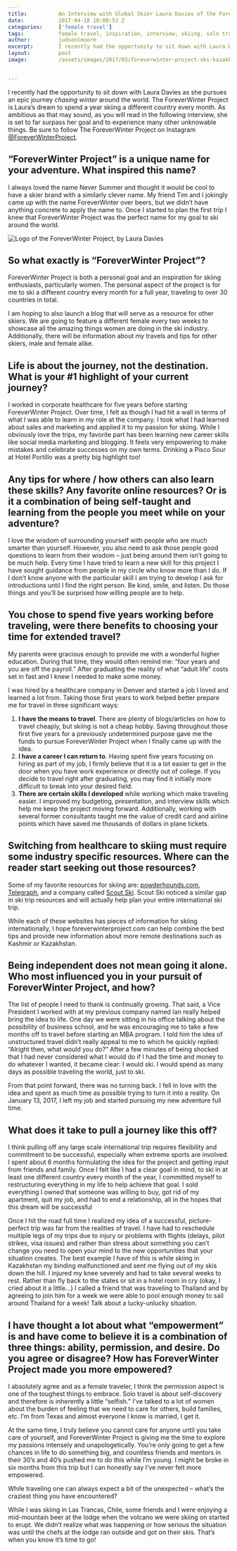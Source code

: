 ```yaml
---
title:			An Interview with Global Skier Laura Davies of the ForeverWinter Project
date:			2017-04-18 10:00:53 Z
categories:		['female travel']
tags:			female travel, inspiration, interview, skiing, solo travel, woman’s perspective, world trip
author:			judsonlmoore
excerpt:		I recently had the opportunity to sit down with Laura Davies as she pursues an epic journey chasing winter around the world with The ForeverWinter Project.
layout:			post
image:			/assets/images/2017/03/foreverwinter-project-ski-kazakhstan.jpg


---
```



I recently had the opportunity to sit down with Laura Davies as she pursues an epic journey _chasing winter_ around the world. The ForeverWinter Project is Laura’s dream to spend a year skiing a different country every month. As ambitious as that may sound, as you will read in the following interview, she is set to far surpass her goal and to experience many other unknowable things. Be sure to follow The ForeverWinter Project on Instagram [@ForeverWinterProject](https://www.instagram.com/foreverwinterproject/).

## “ForeverWinter Project” is a unique name for your adventure. What inspired this name?

I always loved the name Never Summer and thought it would be cool to have a skier brand with a similarly clever name. My friend Tim and I jokingly came up with the name ForeverWinter over beers, but we didn’t have anything concrete to apply the name to. Once I started to plan the first trip I knew that ForeverWinter Project was the perfect name for my goal to ski around the world.

![Logo of the ForeverWinter Project, by Laura Davies](../assets/images/2017/03/18121007/logo-foreverwinter-project-150x150.jpg "@ForeverWinter Project on Instagram")

## So what exactly is “ForeverWinter Project”?

ForeverWinter Project is both a personal goal and an inspiration for skiing enthusiasts, particularly women. The personal aspect of the project is for me to ski a different country every month for a full year, traveling to over 30 countries in total.

I am hoping to also launch a blog that will serve as a resource for other skiers. We are going to feature a different female every two weeks to showcase all the amazing things women are doing in the ski industry. Additionally, there will be information about my travels and tips for other skiers, male and female alike.

## Life is about the journey, not the destination. What is your #1 highlight of your current journey?

I worked in corporate healthcare for five years before starting ForeverWinter Project. Over time, I felt as though I had hit a wall in terms of what I was able to learn in my role at the company. I took what I had learned about sales and marketing and applied it to my passion for skiing. While I obviously love the trips, my favorite part has been learning new career skills like social media marketing and blogging. It feels very empowering to make mistakes and celebrate successes on my own terms. Drinking a Pisco Sour at Hotel Portillo was a pretty big highlight too!

## Any tips for where / how others can also learn these skills? Any favorite online resources? Or is it a combination of being self-taught and learning from the people you meet while on your adventure?

I love the wisdom of surrounding yourself with people who are much smarter than yourself. However, you also need to ask those people good questions to learn from their wisdom – just being around them isn’t going to be much help. Every time I have tried to learn a new skill for this project I have sought guidance from people in my circle who know more than I do. If I don’t know anyone with the particular skill I am trying to develop I ask for introductions until I find the right person. Be kind, smile, and listen. Do those things and you’ll be surprised how willing people are to help.

## You chose to spend five years working before traveling, were there benefits to choosing your time for extended travel?

My parents were gracious enough to provide me with a wonderful higher education. During that time, they would often remind me: “four years and you are off the payroll.” After graduating the reality of what “adult life” costs set in fast and I knew I needed to make some money.

I was hired by a healthcare company in Denver and started a job I loved and learned a lot from. Taking those first years to work helped better prepare me for travel in three significant ways:

1.  **I have the means to travel**. There are plenty of blogs/articles on how to travel cheaply, but skiing is not a cheap hobby. Saving throughout those first five years for a previously undetermined purpose gave me the funds to pursue ForeverWinter Project when I finally came up with the idea.
2.  **I have a career I can return to**. Having spent five years focusing on hiring as part of my job, I firmly believe that it is a lot easier to get in the door when you have work experience or directly out of college. If you decide to travel right after graduating, you may find it initially more difficult to break into your desired field.
3.  **There are certain skills I developed** while working which make traveling easier. I improved my budgeting, presentation, and interview skills which help me keep the project moving forward. Additionally, working with several former consultants taught me the value of credit card and airline points which have saved me thousands of dollars in plane tickets.

## Switching from healthcare to skiing must require some industry specific resources. Where can the reader start seeking out those resources?

Some of my favorite resources for skiing are: [powderhounds.com](https://www.powderhounds.com/), [Telegraph](https://www.telegraph.co.uk/travel/ski/), and a company called [Scout Ski](http://scoutski.com/). Scout Ski noticed a similar gap in ski trip resources and will actually help plan your entire international ski trip.

While each of these websites has pieces of information for skiing internationally, I hope foreverwinterproject.com can help combine the best tips and provide new information about more remote destinations such as Kashmir or Kazakhstan.

## Being independent does not mean going it alone. Who most influenced you in your pursuit of ForeverWinter Project, and how?

The list of people I need to thank is continually growing. That said, a Vice President I worked with at my previous company named Ian really helped bring the idea to life. One day we were sitting in his office talking about the possibility of business school, and he was encouraging me to take a few months off to travel before starting an MBA program. I told him the idea of unstructured travel didn’t really appeal to me to which he quickly replied: “Alright then, what would you do?” After a few minutes of being shocked that I had never considered what I would do if I had the time and money to do whatever I wanted, it became clear: I would ski. I would spend as many days as possible traveling the world, just to ski.

From that point forward, there was no turning back. I fell in love with the idea and spent as much time as possible trying to turn it into a reality. On January 13, 2017, I left my job and started pursuing my new adventure full time.

## What does it take to pull a journey like this off?

I think pulling off any large scale international trip requires flexibility and commitment to be successful, especially when extreme sports are involved. I spent about 6 months formulating the idea for the project and getting input from friends and family. Once I felt like I had a clear goal in mind, to ski in at least one different country every month of the year, I committed myself to restructuring everything in my life to help achieve that goal. I sold everything I owned that someone was willing to buy, got rid of my apartment, quit my job, and had to end a relationship, all in the hopes that this dream will be successful

Once I hit the road full time I realized my idea of a successful, picture-perfect trip was far from the realities of travel. I have had to reschedule multiple legs of my trips due to injury or problems with flights (delays, pilot strikes, visa issues) and rather than stress about something you can’t change you need to open your mind to the new opportunities that your situation creates. The best example I have of this is while skiing in Kazakhstan my binding malfunctioned and sent me flying out of my skis down the hill. I injured my knee severely and had to take several weeks to rest. Rather than fly back to the states or sit in a hotel room in cry (okay, I cried about it a little…) I called a friend that was traveling to Thailand and by agreeing to join him for a week we were able to pool enough money to sail around Thailand for a week! Talk about a lucky-unlucky situation.

## I have thought a lot about what “empowerment” is and have come to believe it is a combination of three things: ability, permission, and desire. Do you agree or disagree? How has ForeverWinter Project made you more empowered?

I absolutely agree and as a female traveler, I think the permission aspect is one of the toughest things to embrace. Solo travel is about self-discovery and therefore is inherently a little “selfish.” I’ve talked to a lot of women about the burden of feeling that we need to care for others, build families, etc. I’m from Texas and almost everyone I know is married, I get it.

At the same time, I truly believe you cannot care for anyone until you take care of yourself, and ForeverWinter Project is giving me the time to explore my passions intensely and unapologetically. You’re only going to get a few chances in life to do something big, and countless friends and mentors in their 30’s and 40’s pushed me to do this while I’m young. I might be broke in six months from this trip but I can honestly say I’ve never felt more empowered.

While traveling one can always expect a bit of the unexpected – what’s the craziest thing you have encountered?

While I was skiing in Las Trancas, Chile, some friends and I were enjoying a mid-mountain beer at the lodge when the volcano we were skiing on started to erupt. We didn’t realize what was happening or how serious the situation was until the chefs at the lodge ran outside and got on their skis. That’s when you know it’s time to go!